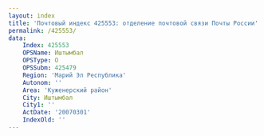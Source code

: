 ```yaml
---
layout: index
title: 'Почтовый индекс 425553: отделение почтовой связи Почты России'
permalink: /425553/
data:
    Index: 425553
    OPSName: Иштымбал
    OPSType: О
    OPSSubm: 425479
    Region: 'Марий Эл Республика'
    Autonom: ''
    Area: 'Куженерский район'
    City: Иштымбал
    City1: ''
    ActDate: '20070301'
    IndexOld: ''
---
```

